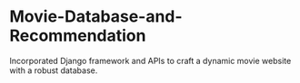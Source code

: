 # Movie-Database-and-Recommendation
Incorporated Django framework and APIs to craft a dynamic movie website with a robust database.
